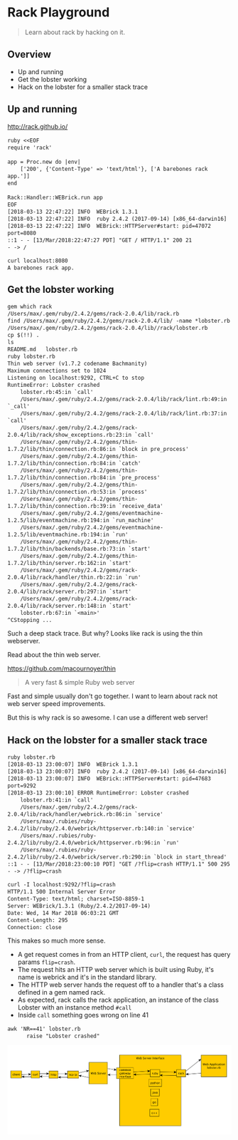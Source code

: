 # Rack Playground
>Learn about rack by hacking on it.

## Overview

* Up and running
* Get the lobster working
* Hack on the lobster for a smaller stack trace

## Up and running

http://rack.github.io/

```
ruby <<EOF
require 'rack'

app = Proc.new do |env|
    ['200', {'Content-Type' => 'text/html'}, ['A barebones rack app.']]
end

Rack::Handler::WEBrick.run app
EOF
[2018-03-13 22:47:22] INFO  WEBrick 1.3.1
[2018-03-13 22:47:22] INFO  ruby 2.4.2 (2017-09-14) [x86_64-darwin16]
[2018-03-13 22:47:22] INFO  WEBrick::HTTPServer#start: pid=47072 port=8080
::1 - - [13/Mar/2018:22:47:27 PDT] "GET / HTTP/1.1" 200 21
- -> /
```

```
curl localhost:8080
A barebones rack app.
```

## Get the lobster working

```
gem which rack
/Users/max/.gem/ruby/2.4.2/gems/rack-2.0.4/lib/rack.rb
find /Users/max/.gem/ruby/2.4.2/gems/rack-2.0.4/lib/ -name *lobster.rb
/Users/max/.gem/ruby/2.4.2/gems/rack-2.0.4/lib//rack/lobster.rb
cp $(!!) .
ls
README.md	lobster.rb
ruby lobster.rb
Thin web server (v1.7.2 codename Bachmanity)
Maximum connections set to 1024
Listening on localhost:9292, CTRL+C to stop
RuntimeError: Lobster crashed
	lobster.rb:45:in `call'
	/Users/max/.gem/ruby/2.4.2/gems/rack-2.0.4/lib/rack/lint.rb:49:in `_call'
	/Users/max/.gem/ruby/2.4.2/gems/rack-2.0.4/lib/rack/lint.rb:37:in `call'
	/Users/max/.gem/ruby/2.4.2/gems/rack-2.0.4/lib/rack/show_exceptions.rb:23:in `call'
	/Users/max/.gem/ruby/2.4.2/gems/thin-1.7.2/lib/thin/connection.rb:86:in `block in pre_process'
	/Users/max/.gem/ruby/2.4.2/gems/thin-1.7.2/lib/thin/connection.rb:84:in `catch'
	/Users/max/.gem/ruby/2.4.2/gems/thin-1.7.2/lib/thin/connection.rb:84:in `pre_process'
	/Users/max/.gem/ruby/2.4.2/gems/thin-1.7.2/lib/thin/connection.rb:53:in `process'
	/Users/max/.gem/ruby/2.4.2/gems/thin-1.7.2/lib/thin/connection.rb:39:in `receive_data'
	/Users/max/.gem/ruby/2.4.2/gems/eventmachine-1.2.5/lib/eventmachine.rb:194:in `run_machine'
	/Users/max/.gem/ruby/2.4.2/gems/eventmachine-1.2.5/lib/eventmachine.rb:194:in `run'
	/Users/max/.gem/ruby/2.4.2/gems/thin-1.7.2/lib/thin/backends/base.rb:73:in `start'
	/Users/max/.gem/ruby/2.4.2/gems/thin-1.7.2/lib/thin/server.rb:162:in `start'
	/Users/max/.gem/ruby/2.4.2/gems/rack-2.0.4/lib/rack/handler/thin.rb:22:in `run'
	/Users/max/.gem/ruby/2.4.2/gems/rack-2.0.4/lib/rack/server.rb:297:in `start'
	/Users/max/.gem/ruby/2.4.2/gems/rack-2.0.4/lib/rack/server.rb:148:in `start'
	lobster.rb:67:in `<main>'
^CStopping ...
```

Such a deep stack trace. But why? Looks like rack is using the thin webserver.

Read about the thin web server.

https://github.com/macournoyer/thin
>A very fast & simple Ruby web server


Fast and simple usually don't go together. I want to learn about rack not web server speed improvements.

But this is why rack is so awesome. I can use a different web server!

## Hack on the lobster for a smaller stack trace

```
ruby lobster.rb
[2018-03-13 23:00:07] INFO  WEBrick 1.3.1
[2018-03-13 23:00:07] INFO  ruby 2.4.2 (2017-09-14) [x86_64-darwin16]
[2018-03-13 23:00:07] INFO  WEBrick::HTTPServer#start: pid=47683 port=9292
[2018-03-13 23:00:10] ERROR RuntimeError: Lobster crashed
	lobster.rb:41:in `call'
	/Users/max/.gem/ruby/2.4.2/gems/rack-2.0.4/lib/rack/handler/webrick.rb:86:in `service'
	/Users/max/.rubies/ruby-2.4.2/lib/ruby/2.4.0/webrick/httpserver.rb:140:in `service'
	/Users/max/.rubies/ruby-2.4.2/lib/ruby/2.4.0/webrick/httpserver.rb:96:in `run'
	/Users/max/.rubies/ruby-2.4.2/lib/ruby/2.4.0/webrick/server.rb:290:in `block in start_thread'
::1 - - [13/Mar/2018:23:00:10 PDT] "GET /?flip=crash HTTP/1.1" 500 295
- -> /?flip=crash
```

```
curl -I localhost:9292/?flip=crash
HTTP/1.1 500 Internal Server Error
Content-Type: text/html; charset=ISO-8859-1
Server: WEBrick/1.3.1 (Ruby/2.4.2/2017-09-14)
Date: Wed, 14 Mar 2018 06:03:21 GMT
Content-Length: 295
Connection: close
```

This makes so much more sense.

* A get request comes in from an HTTP client, `curl`, the request has query params `flip=crash`.
* The request hits an HTTP web server which is built using Ruby, it's name is webrick and it's in the standard library.
* The HTTP web server hands the request off to a handler that's a class defined in a gem named rack.
* As expected, rack calls the rack application, an instance of the class Lobster with an instance method `#call`
* Inside `call` something goes wrong on line 41

```
awk 'NR==41' lobster.rb
      raise "Lobster crashed"
```

![](lobster1.png)
